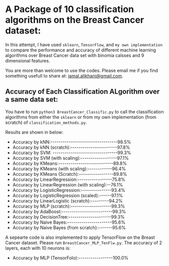 # A Package of 10 classification algorithms on the Breast Cancer dataset:
In this attempt, I have used `sklearn`, `TensorFlow`, and `my own implementation` to compare the performance and accuracy of different machine learning algorithms over Breast Cancer data set with binomia calsses and 9 dimensional features. 

You are more than welcome to use the codes. Please email me if you find something usefull to share at: jamal.alikhani@gmail.com. 

## Accuracy of Each Classification ALgorithm over a same data set:
You have to run `python3 BreastCancer_Classific.py` to call the classification algorithms from either the `sklearn` or from my own implementation (from scratch) of `classification_methods.py`.

Results are shown in below:
* Accuracy by kNN:---------------------------------98.5%
* Accuracy by kNN (scratch):-----------------------97.8%
* Accuracy by SVM: --------------------------------99.3%
* Accuracy by SVM (with scaling):------------------97.1%
* Accuracy by KMeans:---------------------------89.8%
* Accuracy by KMeans (with scaling):------------96.4%
* Accuracy by KMeans (Scratch):-----------------89.8%
* Accuracy by LinearRegression:-----------------75.8%
* Accuracy by LinearRegression (with scaling):--76.1%
* Accuracy by LogisticRegression:---------------93.4%
* Accuracy by LogisticRegression (scaled):------97.1%
* Accuracy by LinearLogistic (scratch):---------94.2%
* Accuracy by MLP (scratch):--------------------99.3%
* Accuracy by AdaBoost:-------------------------99.3%
* Accuracy by DecisionTree:---------------------99.3%
* Accuracy by Naive Bayes:----------------------95.6%
* Accuracy by Naive Bayes (from scratch):-------95.6%

A sepearte code is also implemented to apply TensorFlow on the Breast Cancer dataset. Please run `BreastCancer_MLP_TenFlw.py`. The accuracy of 2 layers, each with 10 neurons is:
* Accuracy by MLP (TensorFolo):-----------------100.0%
